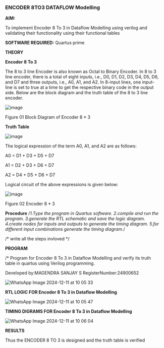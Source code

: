 ### ENCODER 8TO3 DATAFLOW Modelling

**AIM:**

To implement  Encoder 8 To 3 in Dataflow Modelling using verilog and validating their functionality using their functional tables

**SOFTWARE REQUIRED:** Quartus prime

**THEORY**

**Encoder 8 To 3**

The 8 to 3 line Encoder is also known as Octal to Binary Encoder. In 8 to 3 line encoder, there is a total of eight inputs, i.e., D0, D1, D2, D3, D4, D5, D6, and D7 and three outputs, i.e., A0, A1, and A2. In 8-input lines, one input-line is set to true at a time to get the respective binary code in the output side. Below are the block diagram and the truth table of the 8 to 3 line encoder.

![image](https://github.com/naavaneetha/ENCODER8TO3DATAFLOW/assets/154305477/0bc242c1-eb9e-4c47-afe5-30428470efc3)

Figure 01  Block Diagram of Encoder 8 * 3

**Truth Table**

![image](https://github.com/naavaneetha/ENCODER8TO3DATAFLOW/assets/154305477/35496b14-ae6e-4cd1-9abd-d6736b576575)

The logical expression of the term A0, A1, and A2 are as follows:

A0 = D1 + D3 + D5 + D7

A1 = D2 + D3 + D6 + D7

A2 = D4 + D5 + D6 + D7

Logical circuit of the above expressions is given below:

![image](https://github.com/naavaneetha/ENCODER8TO3DATAFLOW/assets/154305477/95acaee6-c873-4c75-89eb-ef09fb158053)

Figure 02  Encoder 8 * 3

**Procedure**
/*1.Type the program in Quartus software. 2.compile and run the program. 3.generate the RTL schematic and save the logic diagram. 4.create nodes for inputs and outputs to generate the timing diagram. 5.for different input combinations generate the timing diagram.*/

/* write all the steps invloved */

**PROGRAM**

/* Program for Encoder 8 To 3 in Dataflow Modelling and verify its truth table in quartus using Verilog programming. 

Developed by:MAGENDRA SANJAY S RegisterNumber:24900652






![WhatsApp Image 2024-12-11 at 10 05 33](https://github.com/user-attachments/assets/df58d384-7586-4ebc-bec7-9a994732d360)






**RTL LOGIC FOR Encoder 8 To 3 in Dataflow Modelling**










![WhatsApp Image 2024-12-11 at 10 05 47](https://github.com/user-attachments/assets/d05c9264-8118-4f54-8ca9-384ee3fbe708)







**TIMING DIGRAMS FOR Encoder 8 To 3 in Dataflow Modelling**









![WhatsApp Image 2024-12-11 at 10 06 04](https://github.com/user-attachments/assets/d4f97458-26f9-40d9-ad97-4f8904efbc5b)










**RESULTS**

Thus the ENCODER 8 TO 3 is designed and the truth table is verified


